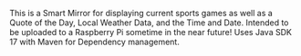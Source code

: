 This is a Smart Mirror for displaying current sports games as well as a Quote of the Day, Local Weather Data, and the Time and Date. Intended to be uploaded to a Raspberry Pi sometime in the near future!
Uses Java SDK 17 with Maven for Dependency management.
